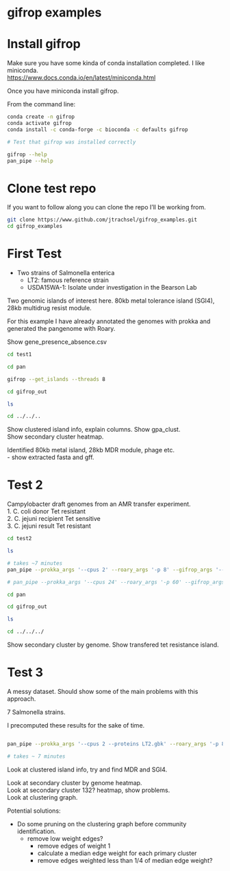 gifrop examples
================

# Install gifrop

Make sure you have some kinda of conda installation completed. I like
miniconda.  
<https://www.docs.conda.io/en/latest/miniconda.html>

Once you have miniconda install gifrop.

From the command line:

``` bash
conda create -n gifrop
conda activate gifrop
conda install -c conda-forge -c bioconda -c defaults gifrop

# Test that gifrop was installed correctly

gifrop --help
pan_pipe --help
```

# Clone test repo

If you want to follow along you can clone the repo I’ll be working from.

``` bash
git clone https://www.github.com/jtrachsel/gifrop_examples.git  
cd gifrop_examples
```

# First Test

  - Two strains of Salmonella enterica
      - LT2: famous reference strain  
      - USDA15WA-1: Isolate under investigation in the Bearson Lab

Two genomic islands of interest here. 80kb metal tolerance island
(SGI4), 28kb multidrug resist module.

For this example I have already annotated the genomes with prokka and
generated the pangenome with Roary.

Show gene\_presence\_absence.csv

``` bash
cd test1

cd pan

gifrop --get_islands --threads 8  

cd gifrop_out

ls

cd ../../..
```

Show clustered island info, explain columns. Show gpa\_clust.  
Show secondary cluster heatmap.

Identified 80kb metal island, 28kb MDR module, phage etc.  
\- show extracted fasta and gff.

# Test 2

Campylobacter draft genomes from an AMR transfer experiment.  
1\. C. coli donor Tet resistant  
2\. C. jejuni recipient Tet sensitive  
3\. C. jejuni result Tet resistant

``` bash
cd test2

ls

# takes ~7 minutes
pan_pipe --prokka_args '--cpus 2' --roary_args '-p 8' --gifrop_args '--threads 8'

# pan_pipe --prokka_args '--cpus 24' --roary_args '-p 60' --gifrop_args '--threads 60'

cd pan

cd gifrop_out

ls

cd ../../../
```

Show secondary cluster by genome. Show transfered tet resistance island.

# Test 3

A messy dataset. Should show some of the main problems with this
approach.

7 Salmonella strains.

I precomputed these results for the sake of time.

``` bash

pan_pipe --prokka_args '--cpus 2 --proteins LT2.gbk' --roary_args '-p 8' --gifrop_args '--threads 8'

# takes ~ 7 minutes
```

Look at clustered island info, try and find MDR and SGI4.

Look at secondary cluster by genome heatmap.  
Look at secondary cluster 132? heatmap, show problems.  
Look at clustering graph.

Potential solutions:

  - Do some pruning on the clustering graph before community
    identification.
      - remove low weight edges?
          - remove edges of weight 1  
          - calculate a median edge weight for each primary cluster  
          - remove edges weighted less than 1/4 of median edge weight?
